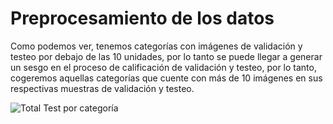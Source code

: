 # Preprocesamiento de los datos

Como podemos ver, tenemos categorías con imágenes de validación y testeo por debajo de las 10 unidades, por lo tanto se puede llegar a generar un sesgo en el proceso de calificación de validación y testeo, por lo tanto, cogeremos aquellas categorías que cuente con más de 10 imágenes en sus respectivas muestras de validación y testeo.

![Total Test por categoría](https://github.com/Serebas12/MLDS6_Grupo1/blob/master/docs/data/Total%20TEST%20por%20categor%C3%ADa.png)
